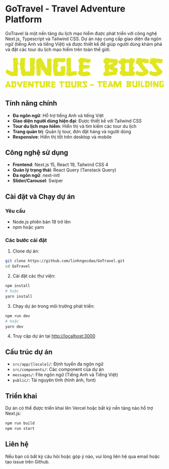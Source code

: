 # GoTravel - Travel Adventure Platform

GoTravel là một nền tảng du lịch mạo hiểm được phát triển với công nghệ Next.js, Typescript và Tailwind CSS. Dự án này cung cấp giao diện đa ngôn ngữ (tiếng Anh và tiếng Việt) và được thiết kế để giúp người dùng khám phá và đặt các tour du lịch mạo hiểm trên toàn thế giới.

![GoTravel Logo](public/images/homePage/logo.webp)

## Tính năng chính

- **Đa ngôn ngữ**: Hỗ trợ tiếng Anh và tiếng Việt
- **Giao diện người dùng hiện đại**: Được thiết kế với Tailwind CSS
- **Tour du lịch mạo hiểm**: Hiển thị và tìm kiếm các tour du lịch
- **Trang quản trị**: Quản lý tour, đơn đặt hàng và người dùng
- **Responsive**: Hiển thị tốt trên desktop và mobile

## Công nghệ sử dụng

- **Frontend**: Next.js 15, React 19, Tailwind CSS 4
- **Quản lý trạng thái**: React Query (Tanstack Query)
- **Đa ngôn ngữ**: next-intl
- **Slider/Carousel**: Swiper

## Cài đặt và Chạy dự án

### Yêu cầu

- Node.js phiên bản 18 trở lên
- npm hoặc yarn

### Các bước cài đặt

1. Clone dự án:

```bash
git clone https://github.com/linhngocdao/GoTravel.git
cd GoTravel
```

2. Cài đặt các thư viện:

```bash
npm install
# hoặc
yarn install
```

3. Chạy dự án trong môi trường phát triển:

```bash
npm run dev
# hoặc
yarn dev
```

4. Truy cập dự án tại [http://localhost:3000](http://localhost:3000)

## Cấu trúc dự án

- `src/app/[locale]/`: Định tuyến đa ngôn ngữ
- `src/components/`: Các component của dự án
- `messages/`: File ngôn ngữ (Tiếng Anh và Tiếng Việt)
- `public/`: Tài nguyên tĩnh (hình ảnh, font)

## Triển khai

Dự án có thể được triển khai lên Vercel hoặc bất kỳ nền tảng nào hỗ trợ Next.js:

```bash
npm run build
npm run start
```

## Liên hệ

Nếu bạn có bất kỳ câu hỏi hoặc góp ý nào, vui lòng liên hệ qua email hoặc tạo issue trên Github.
